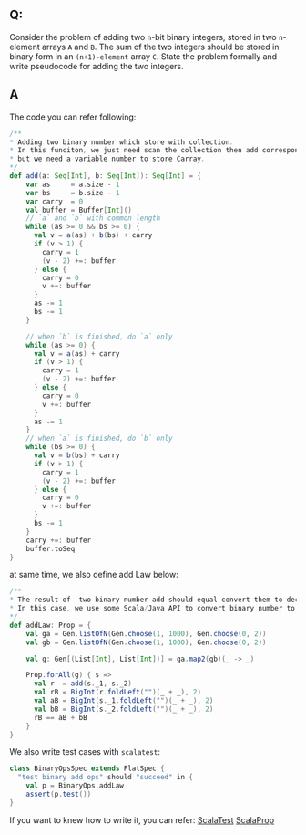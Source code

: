 ## Q:
Consider the problem of adding two `n`-bit binary integers, stored in two `n`-element arrays `A` and `B`. The sum of the two integers should be stored in binary form in an `(n+1)-element` array `C`. State the problem formally and write pseudocode for adding the two integers.

## A

The code you can refer following:
```Scala
/**
* Adding two binary number which store with collection.
* In this funciton, we just need scan the collection then add corresponding element,
* but we need a variable number to store Carray.
*/
def add(a: Seq[Int], b: Seq[Int]): Seq[Int] = {
    var as     = a.size - 1
    var bs     = b.size - 1
    var carry  = 0
    val buffer = Buffer[Int]()
    // `a` and `b` with common length
    while (as >= 0 && bs >= 0) {
      val v = a(as) + b(bs) + carry
      if (v > 1) {
        carry = 1
        (v - 2) +=: buffer
      } else {
        carry = 0
        v +=: buffer
      }
      as -= 1
      bs -= 1
    }

    // when `b` is finished, do `a` only
    while (as >= 0) {
      val v = a(as) + carry
      if (v > 1) {
        carry = 1
        (v - 2) +=: buffer
      } else {
        carry = 0
        v +=: buffer
      }
      as -= 1
    }
    // when `a` is finished, do `b` only
    while (bs >= 0) {
      val v = b(bs) + carry
      if (v > 1) {
        carry = 1
        (v - 2) +=: buffer
      } else {
        carry = 0
        v +=: buffer
      }
      bs -= 1
    }
    carry +=: buffer
    buffer.toSeq
}
```

at same time, we also define add Law below:
```Scala
/**
* The result of  two binary number add should equal convert them to decimal then add result.
* In this case, we use some Scala/Java API to convert binary number to decimal number. It will make our code elegent.
*/
def addLaw: Prop = {
    val ga = Gen.listOfN(Gen.choose(1, 1000), Gen.choose(0, 2))
    val gb = Gen.listOfN(Gen.choose(1, 1000), Gen.choose(0, 2))

    val g: Gen[(List[Int], List[Int])] = ga.map2(gb)(_ -> _)

    Prop.forAll(g) { s =>
      val r  = add(s._1, s._2)
      val rB = BigInt(r.foldLeft("")(_ + _), 2)
      val aB = BigInt(s._1.foldLeft("")(_ + _), 2)
      val bB = BigInt(s._2.foldLeft("")(_ + _), 2)
      rB == aB + bB
    }
}
```

We also write test cases with `scalatest`:
```Scala
class BinaryOpsSpec extends FlatSpec {
  "test binary add ops" should "succeed" in {
    val p = BinaryOps.addLaw
    assert(p.test())
}
```
If you want to knew how to write it, you can refer:
[ScalaTest](http://www.scalatest.org/)
[ScalaProp](https://github.com/KnewHow/ScalaProp)
